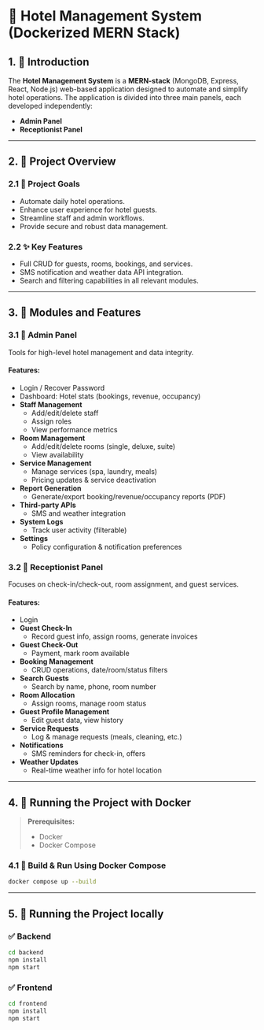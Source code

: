 # 🏨 Hotel Management System (Dockerized MERN Stack)

## 1. 📘 Introduction

The **Hotel Management System** is a **MERN-stack** (MongoDB, Express, React, Node.js) web-based application designed to automate and simplify hotel operations. The application is divided into three main panels, each developed independently:

- **Admin Panel**
- **Receptionist Panel**


---

## 2. 📌 Project Overview

### 2.1 🎯 Project Goals

- Automate daily hotel operations.
- Enhance user experience for hotel guests.
- Streamline staff and admin workflows.
- Provide secure and robust data management.

### 2.2 ✨ Key Features

- Full CRUD for guests, rooms, bookings, and services.
- SMS notification and weather data API integration.
- Search and filtering capabilities in all relevant modules.

---

## 3. 📂 Modules and Features

### 3.1 🔐 Admin Panel

Tools for high-level hotel management and data integrity.

#### Features:
- Login / Recover Password
- Dashboard: Hotel stats (bookings, revenue, occupancy)
- **Staff Management**
  - Add/edit/delete staff
  - Assign roles
  - View performance metrics
- **Room Management**
  - Add/edit/delete rooms (single, deluxe, suite)
  - View availability
- **Service Management**
  - Manage services (spa, laundry, meals)
  - Pricing updates & service deactivation
- **Report Generation**
  - Generate/export booking/revenue/occupancy reports (PDF)
- **Third-party APIs**
  - SMS and weather integration
- **System Logs**
  - Track user activity (filterable)
- **Settings**
  - Policy configuration & notification preferences

### 3.2 💼 Receptionist Panel

Focuses on check-in/check-out, room assignment, and guest services.

#### Features:
- Login
- **Guest Check-In**
  - Record guest info, assign rooms, generate invoices
- **Guest Check-Out**
  - Payment, mark room available
- **Booking Management**
  - CRUD operations, date/room/status filters
- **Search Guests**
  - Search by name, phone, room number
- **Room Allocation**
  - Assign rooms, manage room status
- **Guest Profile Management**
  - Edit guest data, view history
- **Service Requests**
  - Log & manage requests (meals, cleaning, etc.)
- **Notifications**
  - SMS reminders for check-in, offers
- **Weather Updates**
  - Real-time weather info for hotel location

---

## 4. 🐳 Running the Project with Docker

> **Prerequisites:**  
> - Docker  
> - Docker Compose

### 4.1 🧱 Build & Run Using Docker Compose

```bash
docker compose up --build
```

---

## 5. 🐳 Running the Project locally

### ✅ Backend

```bash
cd backend
npm install
npm start
```

### ✅ Frontend

```bash
cd frontend
npm install
npm start
```
